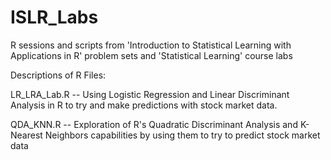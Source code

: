 # ISLR_Labs
R sessions and scripts from 'Introduction to Statistical Learning with Applications in R' problem sets and 'Statistical Learning' course labs

Descriptions of R Files:

LR_LRA_Lab.R -- 
Using Logistic Regression and Linear Discriminant Analysis in R to try and make predictions
with stock market data.

QDA_KNN.R --
Exploration of R's Quadratic Discriminant Analysis and K-Nearest Neighbors capabilities by using them to try to predict stock 
market data
